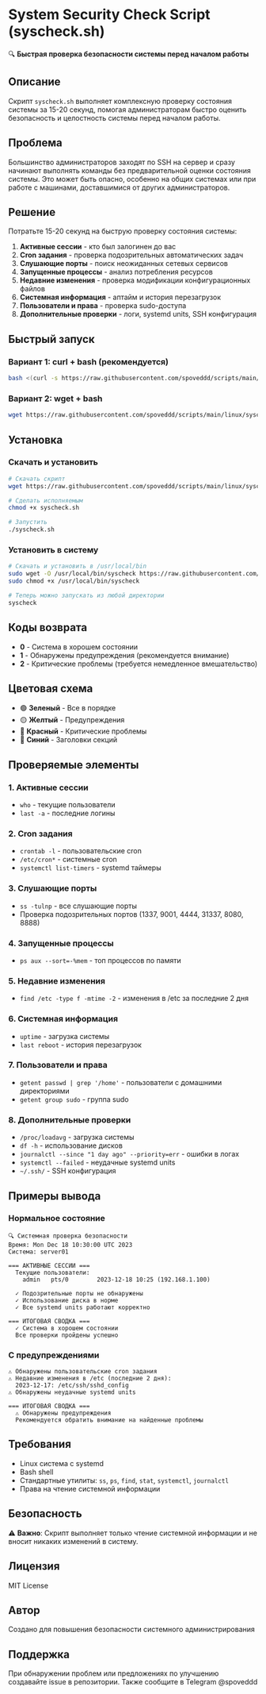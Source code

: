 # System Security Check Script (syscheck.sh)

🔍 **Быстрая проверка безопасности системы перед началом работы**

## Описание

Скрипт `syscheck.sh` выполняет комплексную проверку состояния системы за 15-20 секунд, помогая администраторам быстро оценить безопасность и целостность системы перед началом работы.

## Проблема

Большинство администраторов заходят по SSH на сервер и сразу начинают выполнять команды без предварительной оценки состояния системы. Это может быть опасно, особенно на общих системах или при работе с машинами, доставшимися от других администраторов.

## Решение

Потратьте 15-20 секунд на быструю проверку состояния системы:

1. **Активные сессии** - кто был залогинен до вас
2. **Cron задания** - проверка подозрительных автоматических задач
3. **Слушающие порты** - поиск неожиданных сетевых сервисов
4. **Запущенные процессы** - анализ потребления ресурсов
5. **Недавние изменения** - проверка модификации конфигурационных файлов
6. **Системная информация** - аптайм и история перезагрузок
7. **Пользователи и права** - проверка sudo-доступа
8. **Дополнительные проверки** - логи, systemd units, SSH конфигурация

## Быстрый запуск

### Вариант 1: curl + bash (рекомендуется)
```bash
bash <(curl -s https://raw.githubusercontent.com/spoveddd/scripts/main/linux/syscheck/syscheck.sh)
```
### Вариант 2: wget + bash
```bash
wget https://raw.githubusercontent.com/spoveddd/scripts/main/linux/syscheck/syscheck.sh && sleep 2 && bash syscheck.sh
```

## Установка

### Скачать и установить
```bash
# Скачать скрипт
wget https://raw.githubusercontent.com/spoveddd/scripts/main/linux/syscheck/syscheck.sh

# Сделать исполняемым
chmod +x syscheck.sh

# Запустить
./syscheck.sh
```

### Установить в систему
```bash
# Скачать и установить в /usr/local/bin
sudo wget -O /usr/local/bin/syscheck https://raw.githubusercontent.com/spoveddd/scripts/main/linux/syscheck/syscheck.sh
sudo chmod +x /usr/local/bin/syscheck

# Теперь можно запускать из любой директории
syscheck
```

## Коды возврата

- **0** - Система в хорошем состоянии
- **1** - Обнаружены предупреждения (рекомендуется внимание)
- **2** - Критические проблемы (требуется немедленное вмешательство)

## Цветовая схема

- 🟢 **Зеленый** - Все в порядке
- 🟡 **Желтый** - Предупреждения
- 🔴 **Красный** - Критические проблемы
- 🔵 **Синий** - Заголовки секций

## Проверяемые элементы

### 1. Активные сессии
- `who` - текущие пользователи
- `last -a` - последние логины

### 2. Cron задания
- `crontab -l` - пользовательские cron
- `/etc/cron*` - системные cron
- `systemctl list-timers` - systemd таймеры

### 3. Слушающие порты
- `ss -tulnp` - все слушающие порты
- Проверка подозрительных портов (1337, 9001, 4444, 31337, 8080, 8888)

### 4. Запущенные процессы
- `ps aux --sort=-%mem` - топ процессов по памяти

### 5. Недавние изменения
- `find /etc -type f -mtime -2` - изменения в /etc за последние 2 дня

### 6. Системная информация
- `uptime` - загрузка системы
- `last reboot` - история перезагрузок

### 7. Пользователи и права
- `getent passwd | grep '/home'` - пользователи с домашними директориями
- `getent group sudo` - группа sudo

### 8. Дополнительные проверки
- `/proc/loadavg` - загрузка системы
- `df -h` - использование дисков
- `journalctl --since "1 day ago" --priority=err` - ошибки в логах
- `systemctl --failed` - неудачные systemd units
- `~/.ssh/` - SSH конфигурация

## Примеры вывода

### Нормальное состояние
```
🔍 Системная проверка безопасности
Время: Mon Dec 18 10:30:00 UTC 2023
Система: server01

=== АКТИВНЫЕ СЕССИИ ===
  Текущие пользователи:
    admin   pts/0        2023-12-18 10:25 (192.168.1.100)

  ✓ Подозрительные порты не обнаружены
  ✓ Использование диска в норме
  ✓ Все systemd units работают корректно

=== ИТОГОВАЯ СВОДКА ===
  ✓ Система в хорошем состоянии
  Все проверки пройдены успешно
```

### С предупреждениями
```
⚠ Обнаружены пользовательские cron задания
⚠ Недавние изменения в /etc (последние 2 дня):
  2023-12-17: /etc/ssh/sshd_config
⚠ Обнаружены неудачные systemd units

=== ИТОГОВАЯ СВОДКА ===
  ⚠ Обнаружены предупреждения
  Рекомендуется обратить внимание на найденные проблемы
```

## Требования

- Linux система с systemd
- Bash shell
- Стандартные утилиты: `ss`, `ps`, `find`, `stat`, `systemctl`, `journalctl`
- Права на чтение системной информации

## Безопасность

⚠️ **Важно**: Скрипт выполняет только чтение системной информации и не вносит никаких изменений в систему.

## Лицензия

MIT License

## Автор

Создано для повышения безопасности системного администрирования

## Поддержка

При обнаружении проблем или предложениях по улучшению создавайте issue в репозитории. Также сообщите в Telegram @spoveddd